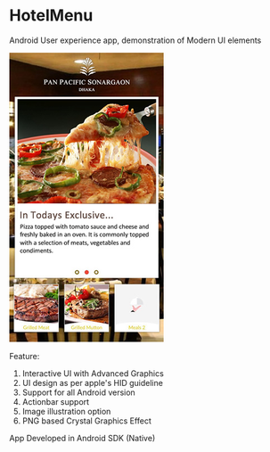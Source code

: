 # HotelMenu
Android User experience app, demonstration of Modern UI elements

![alt text](https://github.com/tanjinbd/HotelMenu/blob/main/hotelApp.jpg?raw=true)

Feature:
1. Interactive UI with Advanced Graphics
2. UI design as per apple's HID guideline
3. Support for all Android version
4. Actionbar support 
5. Image illustration option
6. PNG based Crystal Graphics Effect

App Developed in Android SDK (Native)
